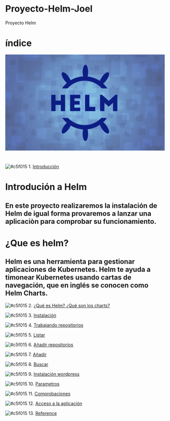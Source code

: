 # Proyecto-Helm-Joel
Proyecto Helm
# índice
![img](https://github.com/abarcajoel/Proyecto-Helm-Joel/blob/main/img/helm.png)
#
![#c5f015](https://via.placeholder.com/15/c5f015/000000?text=+) 1. [Introducción](https://github.com/abarcajoel/Proyecto-Helm-Joel/blob/main/md/intro.md)
# Introdución a Helm
## En este proyecto realizaremos la instalación de Helm de igual forma provaremos a lanzar una aplicaciòn para comprobar su funcionamiento. 

# ¿Que es helm?
## Helm es una herramienta para gestionar aplicaciones de Kubernetes. Helm te ayuda a timonear Kubernetes usando cartas de navegación, que en inglés se conocen como Helm Charts. 

![#c5f015](https://via.placeholder.com/15/c5f015/000000?text=+) 2. [¿Qué es Helm? ¿Qué son los charts?]()

![#c5f015](https://via.placeholder.com/15/c5f015/000000?text=+) 3. [Instalación](https://github.com/abarcajoel/Proyecto-Helm-Joel/blob/main/md/instalacion.md)

![#c5f015](https://via.placeholder.com/15/c5f015/000000?text=+) 4. [Trabajando repositorios]()

![#c5f015](https://via.placeholder.com/15/c5f015/000000?text=+) 5. [Listar]() 

![#c5f015](https://via.placeholder.com/15/c5f015/000000?text=+) 6. [Añadir repositorios]()

![#c5f015](https://via.placeholder.com/15/c5f015/000000?text=+) 7. [Añadir]()

![#c5f015](https://via.placeholder.com/15/c5f015/000000?text=+) 8. [Buscar]()

![#c5f015](https://via.placeholder.com/15/c5f015/000000?text=+) 9. [Instalación wordpress]()

![#c5f015](https://via.placeholder.com/15/c5f015/000000?text=+) 10. [Parametros]()

![#c5f015](https://via.placeholder.com/15/c5f015/000000?text=+) 11. [Comprobaciones]()

![#c5f015](https://via.placeholder.com/15/c5f015/000000?text=+) 12. [Acceso a la aplicación]()

![#c5f015](https://via.placeholder.com/15/c5f015/000000?text=+) 13. [Reference]()


